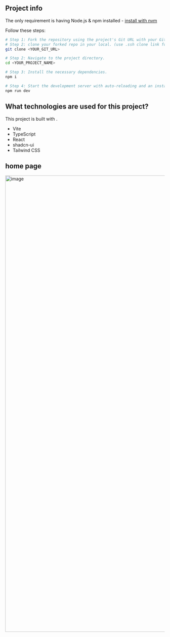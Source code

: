 ## Project info

The only requirement is having Node.js & npm installed - [install with nvm](https://github.com/nvm-sh/nvm#installing-and-updating)

Follow these steps:

```sh
# Step 1: Fork the repository using the project's Git URL with your Github repo.
# Step 2: clone your forked repo in your local. (use .ssh clone link for security purpose)
git clone <YOUR_GIT_URL>

# Step 2: Navigate to the project directory.
cd <YOUR_PROJECT_NAME>

# Step 3: Install the necessary dependencies.
npm i

# Step 4: Start the development server with auto-reloading and an instant preview.
npm run dev
```
## What technologies are used for this project?

This project is built with .

- Vite
- TypeScript
- React
- shadcn-ui
- Tailwind CSS

## home page
<img width="1440" alt="image" src="https://github.com/user-attachments/assets/0f88e9a9-289c-4fb0-96c1-4861701326b0" />





